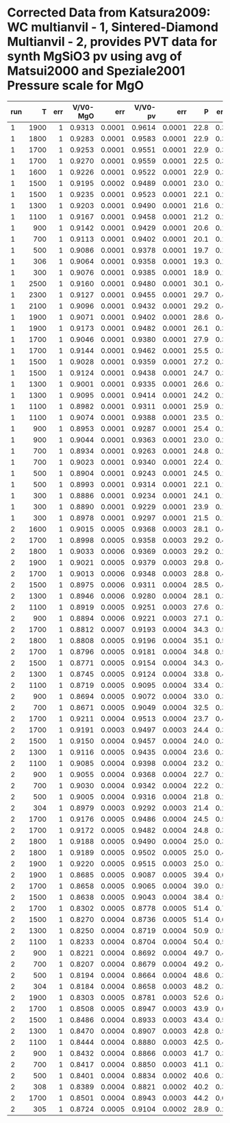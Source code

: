 # Corrected Data from Katsura2009: WC multianvil - 1, Sintered-Diamond Multianvil - 2, provides PVT data for synth MgSiO3 pv using avg of Matsui2000 and Speziale2001 Pressure scale for MgO
run| T| err|   V/V0-MgO| err| V/V0-pv| err|  P|err
---|--:|--:|--:|--:|--:|--:|--:|--:
1|  1900| 1|  0.9313| 0.0001|    0.9614| 0.0001|  22.8| 0.3
1|  1800| 1|  0.9283| 0.0001|    0.9583| 0.0001|  22.9| 0.3
1|  1700| 1|  0.9253| 0.0001|    0.9551| 0.0001|  22.9| 0.3
1|  1700| 1|  0.9270| 0.0001|    0.9559| 0.0001|  22.5| 0.3
1|  1600| 1|  0.9226| 0.0001|    0.9522| 0.0001|  22.9| 0.3
1|  1500| 1|  0.9195| 0.0002|    0.9489| 0.0001|  23.0| 0.2
1|  1500| 1|  0.9235| 0.0001|    0.9523| 0.0001|  22.1| 0.2
1|  1300| 1|  0.9203| 0.0001|    0.9490| 0.0001|  21.6| 0.2
1|  1100| 1|  0.9167| 0.0001|    0.9458| 0.0001|  21.2| 0.2
1|   900| 1|  0.9142| 0.0001|    0.9429| 0.0001|  20.6| 0.1
1|   700| 1|  0.9113| 0.0001|    0.9402| 0.0001|  20.1| 0.1
1|   500| 1|  0.9086| 0.0001|    0.9378| 0.0001|  19.7| 0.1
1|   306| 1|  0.9064| 0.0001|    0.9358| 0.0001|  19.3| 0.1
1|   300| 1|  0.9076| 0.0001|    0.9385| 0.0001|  18.9| 0.1
1|  2500| 1|  0.9160| 0.0001|    0.9480| 0.0001|  30.1| 0.4
1|  2300| 1|  0.9127| 0.0001|    0.9455| 0.0001|  29.7| 0.4
1|  2100| 1|  0.9096| 0.0001|    0.9432| 0.0001|  29.2| 0.4
1|  1900| 1|  0.9071| 0.0001|    0.9402| 0.0001|  28.6| 0.4
1|  1900| 1|  0.9173| 0.0001|    0.9482| 0.0001|  26.1| 0.3
1|  1700| 1|  0.9046| 0.0001|    0.9380| 0.0001|  27.9| 0.3
1|  1700| 1|  0.9144| 0.0001|    0.9462| 0.0001|  25.5| 0.3
1|  1500| 1|  0.9028| 0.0001|    0.9359| 0.0001|  27.2| 0.3
1|  1500| 1|  0.9124| 0.0001|    0.9438| 0.0001|  24.7| 0.3
1|  1300| 1|  0.9001| 0.0001|    0.9335| 0.0001|  26.6| 0.3
1|  1300| 1|  0.9095| 0.0001|    0.9414| 0.0001|  24.2| 0.2
1|  1100| 1|  0.8982| 0.0001|    0.9311| 0.0001|  25.9| 0.2
1|  1100| 1|  0.9074| 0.0001|    0.9388| 0.0001|  23.5| 0.2
1|   900| 1|  0.8953| 0.0001|    0.9287| 0.0001|  25.4| 0.2
1|   900| 1|  0.9044| 0.0001|    0.9363| 0.0001|  23.0| 0.2
1|   700| 1|  0.8934| 0.0001|    0.9263| 0.0001|  24.8| 0.2
1|   700| 1|  0.9023| 0.0001|    0.9340| 0.0001|  22.4| 0.1
1|   500| 1|  0.8904| 0.0001|    0.9243| 0.0001|  24.5| 0.1
1|   500| 1|  0.8993| 0.0001|    0.9314| 0.0001|  22.1| 0.1
1|   300| 1|  0.8886| 0.0001|    0.9234| 0.0001|  24.1| 0.1
1|   300| 1|  0.8890| 0.0001|    0.9229| 0.0001|  23.9| 0.1
1|   300| 1|  0.8978| 0.0001|    0.9297| 0.0001|  21.5| 0.1
2|  1600| 1|  0.9015| 0.0005|    0.9368| 0.0003|  28.1| 0.4
2|  1700| 1|  0.8998| 0.0005|    0.9358| 0.0003|  29.2| 0.4
2|  1800| 1|  0.9033| 0.0006|    0.9369| 0.0003|  29.2| 0.2
2|  1900| 1|  0.9021| 0.0005|    0.9379| 0.0003|  29.8| 0.4
2|  1700| 1|  0.9013| 0.0006|    0.9348| 0.0003|  28.8| 0.4
2|  1500| 1|  0.8975| 0.0006|    0.9311| 0.0004|  28.5| 0.4
2|  1300| 1|  0.8946| 0.0006|    0.9280| 0.0004|  28.1| 0.3
2|  1100| 1|  0.8919| 0.0005|    0.9251| 0.0003|  27.6| 0.3
2|   900| 1|  0.8894| 0.0006|    0.9221| 0.0003|  27.1| 0.3
2|  1700| 1|  0.8812| 0.0007|    0.9193| 0.0004|  34.3| 0.5
2|  1800| 1|  0.8808| 0.0005|    0.9196| 0.0004|  35.1| 0.5
2|  1700| 1|  0.8796| 0.0005|    0.9181| 0.0004|  34.8| 0.5
2|  1500| 1|  0.8771| 0.0005|    0.9154| 0.0004|  34.3| 0.4
2|  1300| 1|  0.8745| 0.0005|    0.9124| 0.0004|  33.8| 0.4
2|  1100| 1|  0.8719| 0.0005|    0.9095| 0.0004|  33.4| 0.3
2|   900| 1|  0.8694| 0.0005|    0.9072| 0.0004|  33.0| 0.3
2|   700| 1|  0.8671| 0.0005|    0.9049| 0.0004|  32.5| 0.3
2|  1700| 1|  0.9211| 0.0004|    0.9513| 0.0004|  23.7| 0.4
2|  1700| 1|  0.9191| 0.0003|    0.9497| 0.0003|  24.4| 0.3
2|  1500| 1|  0.9150| 0.0004|    0.9457| 0.0004|  24.0| 0.3
2|  1300| 1|  0.9116| 0.0005|    0.9435| 0.0004|  23.6| 0.3
2|  1100| 1|  0.9085| 0.0004|    0.9398| 0.0004|  23.2| 0.2
2|   900| 1|  0.9055| 0.0004|    0.9368| 0.0004|  22.7| 0.2
2|   700| 1|  0.9030| 0.0004|    0.9342| 0.0004|  22.2| 0.2
2|   500| 1|  0.9005| 0.0004|    0.9316| 0.0004|  21.8| 0.2
2|   304| 1|  0.8979| 0.0003|    0.9292| 0.0003|  21.4| 0.2
2|  1700| 1|  0.9176| 0.0005|    0.9486| 0.0004|  24.5| 0.5
2|  1700| 1|  0.9172| 0.0005|    0.9482| 0.0004|  24.8| 0.3
2|  1800| 1|  0.9188| 0.0005|    0.9490| 0.0004|  25.0| 0.3
2|  1800| 1|  0.9189| 0.0005|    0.9502| 0.0005|  25.0| 0.4
2|  1900| 1|  0.9220| 0.0005|    0.9515| 0.0003|  25.0| 0.3
2|  1900| 1|  0.8685| 0.0005|    0.9087| 0.0005|  39.4| 0.6
2|  1700| 1|  0.8658| 0.0005|    0.9065| 0.0004|  39.0| 0.5
2|  1500| 1|  0.8638| 0.0005|    0.9043| 0.0004|  38.4| 0.5
2|  1700| 1|  0.8302| 0.0005|    0.8778| 0.0005|  51.4| 0.7
2|  1500| 1|  0.8270| 0.0004|    0.8736| 0.0005|  51.4| 0.6
2|  1300| 1|  0.8250| 0.0004|    0.8719| 0.0004|  50.9| 0.5
2|  1100| 1|  0.8233| 0.0004|    0.8704| 0.0004|  50.4| 0.5
2|   900| 1|  0.8221| 0.0004|    0.8692| 0.0004|  49.7| 0.4
2|   700| 1|  0.8207| 0.0004|    0.8679| 0.0004|  49.2| 0.4
2|   500| 1|  0.8194| 0.0004|    0.8664| 0.0004|  48.6| 0.3
2|   304| 1|  0.8184| 0.0004|    0.8658| 0.0003|  48.2| 0.3
2|  1900| 1|  0.8303| 0.0005|    0.8781| 0.0003|  52.6| 0.8
2|  1700| 1|  0.8508| 0.0005|    0.8947| 0.0003|  43.9| 0.6
2|  1500| 1|  0.8486| 0.0004|    0.8933| 0.0003|  43.4| 0.5
2|  1300| 1|  0.8470| 0.0004|    0.8907| 0.0003|  42.8| 0.5
2|  1100| 1|  0.8444| 0.0004|    0.8880| 0.0003|  42.5| 0.4
2|   900| 1|  0.8432| 0.0004|    0.8866| 0.0003|  41.7| 0.3
2|   700| 1|  0.8417| 0.0004|    0.8850| 0.0003|  41.1| 0.3
2|   500| 1|  0.8401| 0.0004|    0.8834| 0.0002|  40.6| 0.3
2|   308| 1|  0.8389| 0.0004|    0.8821| 0.0002|  40.2| 0.3
2|  1700| 1|  0.8501| 0.0004|    0.8943| 0.0003|  44.2| 0.6
2|   305| 1|  0.8724| 0.0005|    0.9104| 0.0002|  28.9| 0.2
